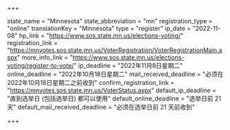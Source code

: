 +++

state_name = "Minnesota"
state_abbreviation = "mn"
registration_type = "online"
translationKey = "Minnesota"
type = "register"
ip_date = "2022-11-08"
hp_link = "https://www.sos.state.mn.us/elections-voting/"
registration_link = "https://mnvotes.sos.state.mn.us/VoterRegistration/VoterRegistrationMain.aspx"
more_info_link = "https://www.sos.state.mn.us/elections-voting/register-to-vote/"
ip_deadline = "2022年11月8日星期二"
online_deadline = "2022年10月18日星期二"
mail_received_deadline = "必须在2022年10月18日星期二之前收到"
confirm_registration_link = "https://mnvotes.sos.state.mn.us/VoterStatus.aspx"
default_ip_deadline = "直到选举日 (包括选举日) 都可以使用"
default_online_deadline = "选举日前 21天"
default_mail_received_deadline = "必须在选举日前 21 天前收到"

+++